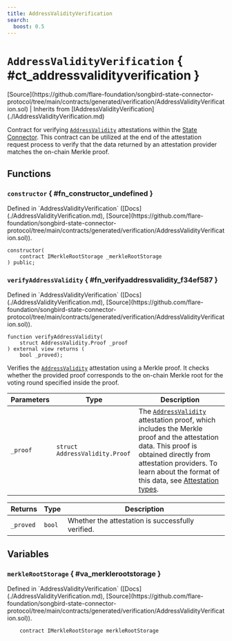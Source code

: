 ```yaml
---
title: AddressValidityVerification
search:
  boost: 0.5
---
```


<!-- This is an autogenerated file. Do not edit! -->

# `AddressValidityVerification` { #ct_addressvalidityverification }

<div class="api-node-source" markdown>
[Source](https://github.com/flare-foundation/songbird-state-connector-protocol/tree/main/contracts/generated/verification/AddressValidityVerification.sol) | Inherits from [IAddressValidityVerification](./IAddressValidityVerification.md)
</div>

<div class="api-node-internal" markdown>

Contract for verifying [`AddressValidity`](../attestation-types/AddressValidity.md) attestations within the [State Connector](https://docs.flare.network/tech/state-connector/).
This contract can be utilized at the end of the attestation request process to verify that the data
returned by an attestation provider matches the on-chain Merkle proof.

</div>

<div class="api-node-type" markdown>

## Functions

<div class="api-node" markdown>

### `constructor` { #fn_constructor_undefined }

<div class="api-node-source" markdown>
Defined in `AddressValidityVerification` ([Docs](./AddressValidityVerification.md), [Source](https://github.com/flare-foundation/songbird-state-connector-protocol/tree/main/contracts/generated/verification/AddressValidityVerification.sol)).
</div>

<div class="api-node-internal" markdown>

```solidity
constructor(
    contract IMerkleRootStorage _merkleRootStorage
) public;
```

</div>
</div>

<div class="api-node" markdown>

### `verifyAddressValidity` { #fn_verifyaddressvalidity_f34ef587 }

<div class="api-node-source" markdown>
Defined in `AddressValidityVerification` ([Docs](./AddressValidityVerification.md), [Source](https://github.com/flare-foundation/songbird-state-connector-protocol/tree/main/contracts/generated/verification/AddressValidityVerification.sol)).
</div>

<div class="api-node-internal" markdown>

```solidity
function verifyAddressValidity(
    struct AddressValidity.Proof _proof
) external view returns (
    bool _proved);
```

Verifies the [`AddressValidity`](../attestation-types/AddressValidity.md) attestation using a Merkle proof.
It checks whether the provided proof corresponds to the on-chain Merkle root for the voting round specified inside the proof.

| Parameters | Type | Description |
| ---------- | ---- | ----------- |
| `_proof` | `struct AddressValidity.Proof` | The [`AddressValidity`](../attestation-types/AddressValidity.md) attestation proof, which includes the Merkle proof and the attestation data.               This proof is obtained directly from attestation providers.               To learn about the format of this data, see [Attestation types](https://github.com/flare-foundation/songbird-state-connector-protocol/blob/main/specs/attestations/attestation-type-definition.md). |

| Returns | Type | Description |
| ------- | ---- | ----------- |
| `_proved` | `bool` | Whether the attestation is successfully verified. |
</div>
</div>

</div>

<div class="api-node-type" markdown>

## Variables

<div class="api-node" markdown>

### `merkleRootStorage` { #va_merklerootstorage }

<div class="api-node-source" markdown>
Defined in `AddressValidityVerification` ([Docs](./AddressValidityVerification.md), [Source](https://github.com/flare-foundation/songbird-state-connector-protocol/tree/main/contracts/generated/verification/AddressValidityVerification.sol)).
</div>

<div class="api-node-internal" markdown>

```solidity
    contract IMerkleRootStorage merkleRootStorage
```

</div>
</div>

</div>

